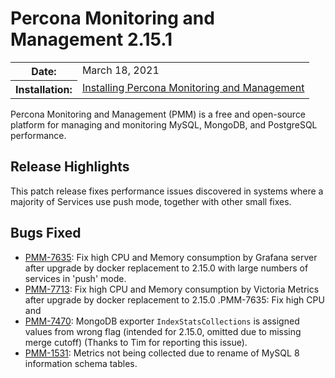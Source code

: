 # Percona Monitoring and Management 2.15.1

<table class="docutils field-list" frame="void" rules="none">
  <colgroup>
    <col class="field-name">
    <col class="field-body">
  </colgroup>
  <tbody valign="top">
    <tr class="field-odd field">
      <th class="field-name">Date:</th>
      <td class="field-body">March 18, 2021</td>
    </tr>
    <tr class="field-even field">
      <th class="field-name">Installation:</th>
      <td class="field-body">
        <a class="reference external" href="https://www.percona.com/software/pmm/quickstart">Installing Percona Monitoring and Management</a></td>
    </tr>
  </tbody>
</table>

Percona Monitoring and Management (PMM) is a free and open-source platform for managing and monitoring MySQL, MongoDB, and PostgreSQL performance.

## Release Highlights

This patch release fixes performance issues discovered in systems where a majority of Services use push mode, together with other small fixes.

## Bugs Fixed

* [PMM-7635](https://jira.percona.com/browse/PMM-7635): Fix high CPU and Memory consumption by Grafana server after upgrade by docker replacement to 2.15.0 with large numbers of services in 'push' mode.
* [PMM-7713](https://jira.percona.com/browse/PMM-7713): Fix high CPU and Memory consumption by Victoria Metrics after upgrade by docker replacement to 2.15.0 .PMM-7635: Fix high CPU and 
* [PMM-7470](https://jira.percona.com/browse/PMM-7470): MongoDB exporter `IndexStatsCollections` is assigned values from wrong flag (intended for 2.15.0, omitted due to missing merge cutoff) (Thanks to Tim for reporting this issue).
* [PMM-1531](https://jira.percona.com/browse/PMM-1531): Metrics not being collected due to rename of MySQL 8 information schema tables.
